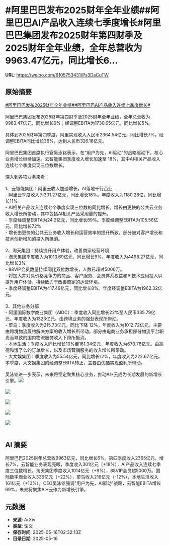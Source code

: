 # #阿里巴巴发布2025财年全年业绩##阿里巴巴AI产品收入连续七季度增长#阿里巴巴集团发布2025财年第四财季及2025财年全年业绩，全年总营收为9963.47亿元，同比增长6...

**URL**: https://weibo.com/6105753431/Ps3DaCuTW

## 原始摘要

<a href="https://m.weibo.cn/search?containerid=231522type%3D1%26t%3D10%26q%3D%23%E9%98%BF%E9%87%8C%E5%B7%B4%E5%B7%B4%E5%8F%91%E5%B8%832025%E8%B4%A2%E5%B9%B4%E5%85%A8%E5%B9%B4%E4%B8%9A%E7%BB%A9%23&amp;extparam=%23%E9%98%BF%E9%87%8C%E5%B7%B4%E5%B7%B4%E5%8F%91%E5%B8%832025%E8%B4%A2%E5%B9%B4%E5%85%A8%E5%B9%B4%E4%B8%9A%E7%BB%A9%23" data-hide=""><span class="surl-text">#阿里巴巴发布2025财年全年业绩#</span></a><a href="https://m.weibo.cn/search?containerid=231522type%3D1%26t%3D10%26q%3D%23%E9%98%BF%E9%87%8C%E5%B7%B4%E5%B7%B4AI%E4%BA%A7%E5%93%81%E6%94%B6%E5%85%A5%E8%BF%9E%E7%BB%AD%E4%B8%83%E5%AD%A3%E5%BA%A6%E5%A2%9E%E9%95%BF%23&amp;extparam=%23%E9%98%BF%E9%87%8C%E5%B7%B4%E5%B7%B4AI%E4%BA%A7%E5%93%81%E6%94%B6%E5%85%A5%E8%BF%9E%E7%BB%AD%E4%B8%83%E5%AD%A3%E5%BA%A6%E5%A2%9E%E9%95%BF%23" data-hide=""><span class="surl-text">#阿里巴巴AI产品收入连续七季度增长#</span></a><br><br>阿里巴巴集团发布2025财年第四财季及2025财年全年业绩，全年总营收为9963.47亿元，同比增长6%；经调整EBITA为1730.65亿元，同比增长5%。<br><br>具体到2025财年第四季度，阿里实现收入人民币2364.54亿元，同比增长7%。经调整EBITA同比增长36%，达到人民币326.16亿元。<br><br>阿里巴巴集团首席执行官吴泳铭表示，在“用户为先，AI驱动”的战略驱动下，核心业务增长继续加速。云智能集团季度收入增长加速至 18%，其中AI相关产品收入连续七个季度实现三位数增长。<br><br>深入到各项业务来看：<br><br>1、云智能集团：阿里云收入加速增长，AI落地千行百业<br>- 阿里云季度收入为301.27亿元，同比增长18%。年度收入为1180.28亿，同比增长11%<br>- AI相关产品收入连续七个季度实现三位数的同比增长。增长由更快的公共云业务收入增长所带动，其中包括AI相关产品采用量的提升。<br>- 季度经调整EBITA为24.2亿元，同比增长69%。季度经调整EBITA为105.56亿元，同比增长72%<br>- 增长由更快的公共云业务收入增长和运营效率的提升所致，部分被对客户增长和技术创新增加的投入所抵消。<br><br>2、淘天集团：持续提升用户体验，改善商家经营环境<br>- 淘天集团季度收入为1013.69亿元，同比增长9%。年度收入为4498.27亿元，同比增长3%。<br>- 88VIP会员数量持续同比双位数增长，人数已超过5000万。<br>- 将加大并对具价格竞争力的商品、客户服务、会员体系权益和AI技术应用投入以提升用户体验，持续致力于改善商家的运营环境。<br>- 季度经调整EBITA为417.49亿元，同比增长8%。年度经调整EBITA为1962.32亿元。<br><br>3、其他业务分部<br>- 阿里国际数字商业集团（AIDC）：季度收入同比增长22%至人民币335.79亿元，年度收入为1323亿元。由跨境业务的强劲表现所带动。<br>- 菜鸟：季度收入为215.73亿元，同比下降 12%，年度收入为1012.72亿元。主要由跨境物流履约解决方案的收入增长所带动，部分由电商业务承担部分物流平台职责而导致的国内物流服务收入下降所抵消。<br>- 本地生活：季度收入同比增长10%至161.34亿元，年度收入为670.76亿元。由高德和饿了么的订单增长，以及市场营销服务的收入增长所带动。<br>- 大文娱集团：季度收入为55.54亿元，同比增长12%，年度收入为222.67亿元。本季度，大文娱集团的经调整EBITA转正，主要由优酷实现盈利所带动。<br><br>吴泳铭进一步表示，未来将坚定聚焦核心业务，推动AI+云成为长期发展的新增长引擎。<img style="" src="https://tvax3.sinaimg.cn/large/006Fd7o3gy1i1h43drw72j30wm0zkx13.jpg" referrerpolicy="no-referrer"><br><br><img style="" src="https://tvax4.sinaimg.cn/large/006Fd7o3gy1i1h43d7a0oj315215ee40.jpg" referrerpolicy="no-referrer"><br><br><img style="" src="https://tvax2.sinaimg.cn/large/006Fd7o3gy1i1h43ewv46j31560sywxj.jpg" referrerpolicy="no-referrer"><br><br><img style="" src="https://tvax1.sinaimg.cn/large/006Fd7o3gy1i1h43gqf7dj315g14waxf.jpg" referrerpolicy="no-referrer"><br><br><img style="" src="https://tvax3.sinaimg.cn/large/006Fd7o3gy1i1h43i4ve1j314m0tktpy.jpg" referrerpolicy="no-referrer"><br><br>

## AI 摘要

阿里巴巴2025财年总营收9963亿元，同比增长6%。第四季度收入2365亿元，增长7%，云智能业务表现亮眼，季度收入301亿元（+18%），AI产品收入连续七季度三位数增长。淘天集团季度收入1014亿元（+9%），88VIP会员超5000万。国际数字商业收入336亿元（+22%），菜鸟收入216亿元（-12%），本地生活收入161亿元（+10%）。CEO吴泳铭强调"用户为先，AI驱动"战略，云智能EBITA增长69%，未来将聚焦AI+云作为新增长引擎。

## 元数据

- **来源**: ArXiv
- **类型**: 论文
- **保存时间**: 2025-05-16T02:32:13Z
- **目录日期**: 2025-05-16
